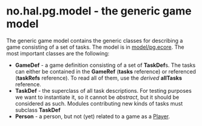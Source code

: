 # no.hal.pg.model - the generic game model

The generic game model contains the generic classes for describing a game consisting of a set of tasks. The model is in [model/pg.ecore](model/pg.ecore). The most important classes are the following:

* <a name="GameDef">**GameDef**</a> - a game definition consisting of a set of **TaskDef**s. The tasks can either be contained in the **GameRef** (**tasks** reference) or referenced (**taskRefs** reference). To read all of them, use the *derived* **allTasks** reference.
* <a name="TaskDef">**TaskDef**</a> - the superclass of all task descriptions. For testing purposes we want to instantiate it, so it cannot be *abstract*, but it should be considered as such. Modules contributing new kinds of tasks must subclass **TaskDef**
* <a name="Person">**Person**</a> - a person, but not (yet) related to a game as a [Player](../no.hal.pg.runtime/#Player).
